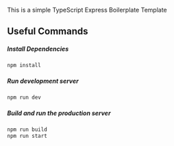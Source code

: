 This is a simple TypeScript Express Boilerplate Template

## Useful Commands

##### Install Dependencies

```bash
npm install
```

##### Run development server

```bash
npm run dev
```

##### Build and run the production server

```bash
npm run build
npm run start
```
